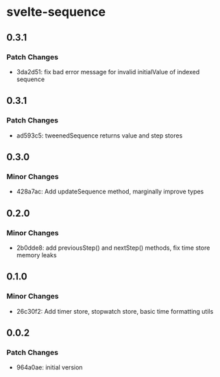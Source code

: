 # svelte-sequence

## 0.3.1

### Patch Changes

- 3da2d51: fix bad error message for invalid initialValue of indexed sequence

## 0.3.1

### Patch Changes

- ad593c5: tweenedSequence returns value and step stores

## 0.3.0

### Minor Changes

- 428a7ac: Add updateSequence method, marginally improve types

## 0.2.0

### Minor Changes

- 2b0dde8: add previousStep() and nextStep() methods, fix time store memory leaks

## 0.1.0

### Minor Changes

- 26c30f2: Add timer store, stopwatch store, basic time formatting utils

## 0.0.2

### Patch Changes

- 964a0ae: initial version
